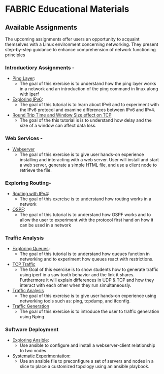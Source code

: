 # FABRIC Educational Materials
## Available Assignments
The upcoming assignments offer users an opportunity to acquaint themselves with a Linux environment concerning networking. They present step-by-step guidance to enhance comprehension of network functioning principles
### Introductiory Assignments - 
 - [Ping Layer](https://github.com/fabric-testbed/teaching-materials/tree/main/assignments/Ping.ipynb):
   + The goal of this exercise is to understand how the ping layer works in a network and an introduction of the ping command in linux along with iperf
 - [Exploring IPv6](https://github.com/fabric-testbed/teaching-materials/tree/main/assignments/Exploring%20IPV6):
   + The goal of this tutorial is to learn about IPv6 and to experiment with the IPv6 protocol and examine differences between IPv6 and IPv4.
 - [Round Trip Time and Window Size effect on TCP](https://github.com/fabric-testbed/teaching-materials/tree/main/assignments/RTT%20and%20Window%20Size%20on%20TCP) 
   + The goal of the this tutorial is is to understand how delay and the size of a window can affect data loss.

### Web Services - 
 - [Webserver](https://github.com/fabric-testbed/teaching-materials/tree/main/assignments/Webserver)
   + The goal of this exercise is to give user hands-on experience installing and interacting with a web server. User will install and start a web server, generate a simple HTML file, and use a client node to retrieve the file.

### Exploring Routing-   
 - [Routing with IPv4](https://github.com/fabric-testbed/teaching-materials/tree/main/assignments/IPV4%20routing):
   + The goal of this exercise is to understand how routing works in a network
 - [OSPF](https://github.com/fabric-testbed/teaching-materials/tree/main/assignments/OSPF):
   + The goal of this tutorial is to understand how OSPF works and to allow the user to experiment with the protocol first hand on how it can be used in a network
   
### Traffic Analysis
 - [Exploring Queues](https://github.com/fabric-testbed/teaching-materials/tree/main/assignments/Exploring%20Queues):
   + The goal of this tutorial is to understand how queues function in networking and to experiment how queues react with restrictions.
 - [TCP Traffic](https://github.com/fabric-testbed/teaching-materials/tree/main/assignments/TCP%20Traffic)
   + The Goal of this exercise is to show students how to generate traffic using iperf in a saw tooth behavior and the link it shares. Furthermore it will explain differences in UDP & TCP and how they interact with each other when they run simultaneously.
 - [Traffic Analysis](https://github.com/fabric-testbed/teaching-materials/tree/main/assignments/Traffic%20Analysis) 
   + The goal of this exercise is to give user hands-on experience using networking tools such as: ping, tcpdump, and ifconfig.
 - [Traffic Generation](https://github.com/fabric-testbed/teaching-materials/tree/main/assignments/TrafficGeneration)
   + The goal of this exercise is to introduce the user to traffic generation using Nping

### Software Deployment
- [Exploring Ansible](./ExploringAnsible/CreateSlice.ipynb): 
    + Use ansible to configure and install a webserver-client relationship to two nodes
- [Systematic Experimentation](./SystematicExperimentation/CreateSlice.ipynb):
    + Use an ansible file to preconfigure a set of servers and nodes in a slice to place a customized topology using an ansible playbook.


